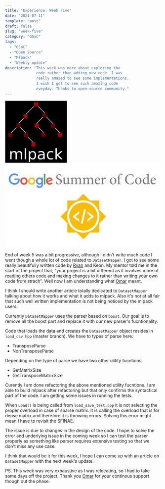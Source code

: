 ```yaml
---
title: "Experience: Week Five"
date: "2021-07-11"
template: "post"
draft: false
slug: "week-five"
category: "GSoC"
tags:
  - "GSoC"
  - "Open Source"
  - "Mlpack"
  - "Weekly update"
description: "This week was more about exploring the
              code rather than adding new code. I was
              really amazed to see some implementations.
              I wish I get to see such amazing code
              eveyday. Thanks to open-source community."
---
```


![mlpack-logo.png](/media/mlpack-logo.png)
![gsoc-logo.png](/media/gsoc-logo.png)

End of week 5 was a bit progressive, although I didn't write much code I went though a whole lot
of code related to `DatasetMapper`. I got to see some really beautifully written code by [Ryan](https://github.com/rcurtin)
and Keon. My mentor told me in the start of the project that, "your project is a bit different as
it involves more of reading others code and making changes to it rather than writing your own code
from strach". Well now I am understanding what [Omar](https://github.com/shrit) meant.

I think I should write another article totally dedicated to `DatasetMapper` talking about how it
works and what it adds to mlpack. Also it's not at all fair that such well written implementation
is not being noticed by the mlpack users.

Currently `DatasetMapper` uses the parser based on `boost`. Our goal is to remove all the boost part
and replace it with our new parser's fucntionality.

Code that loads the data and creates the `DatasetMapper` object resides in `load_csv.hpp`
(master branch). We have to types of parse here:

* TransposeParse
* NonTransposeParse

Depending on the type of parse we have two other ulitity fucntions

* GetMatrixSize
* GetTransposeMatrixSize

Curently I am done refactoring the above mentioned utility fucntions. I am able to build mlpack
after refactoring but that only confirms the syntactical part of the code. I am getting some issues
in running the tests. 

When `Load()` is being called from `load_save_test.cpp` it is not selecting the proper overload
in case of sparse matrix. It is calling the overload that is for dense matrix and therefore it
is throwing errors. Solving this error might mean I have to revisit the SFINAE.

The issue is due to changes in the design of the code. I hope to solve the error and underlying
issue in the coming week so  I can test the parser properly as something like  parser requires
extensive testing so that we don't miss any use case.

I think that would be it for this week, I hope I can come up with an article on `DatasetMapper`
with the next week's update.

PS. This week was very exhaustive as I was relocating, so I had to take some days off the project.
Thank you [Omar](https://github.com/shrit) for your continous support though out the phase.



